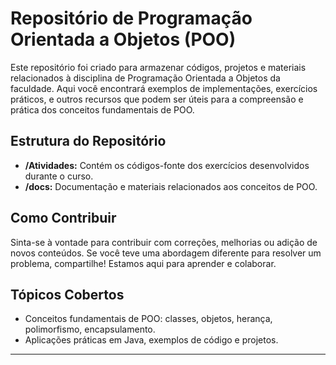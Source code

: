# Repositório de Programação Orientada a Objetos (POO)

Este repositório foi criado para armazenar códigos, projetos e materiais relacionados à disciplina de Programação Orientada a Objetos da faculdade. Aqui você encontrará exemplos de implementações, exercícios práticos, e outros recursos que podem ser úteis para a compreensão e prática dos conceitos fundamentais de POO.

## Estrutura do Repositório

- **/Atividades:** Contém os códigos-fonte dos exercícios desenvolvidos durante o curso.
- **/docs:** Documentação e materiais relacionados aos conceitos de POO.

## Como Contribuir

Sinta-se à vontade para contribuir com correções, melhorias ou adição de novos conteúdos. Se você teve uma abordagem diferente para resolver um problema, compartilhe! Estamos aqui para aprender e colaborar.

## Tópicos Cobertos

- Conceitos fundamentais de POO: classes, objetos, herança, polimorfismo, encapsulamento.
- Aplicações práticas em Java, exemplos de código e projetos.

---
